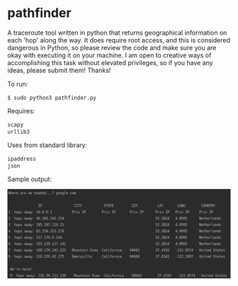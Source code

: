 # pathfinder
A traceroute tool written in python that returns geographical information on each 'hop' along the way.
It does require root access, and this is considered dangerous in Python, so please review the code and
make sure you are okay with executing it on your machine. I am open to creative ways of accomplishing this
task without elevated privileges, so if you have any ideas, please submit them! Thanks!

To run:
```
$ sudo python3 pathfinder.py
```
Requires:
```
scapy
urllib3
```
Uses from standard library:
```
ipaddress
json
```

Sample output:

![alt text](https://github.com/mcorybillington/pathfinder/blob/master/images/pathfinder.jpeg)